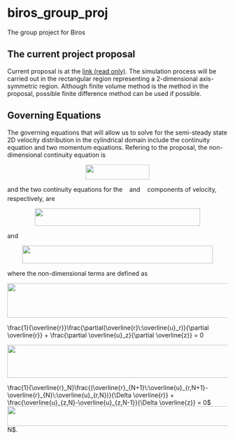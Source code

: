
# biros\_group\_proj
The group project for Biros

## The current project proposal

Current proposal is at the [link  (read only)][1]. The simulation process will be carried out in the rectangular region representing a 2-dimensional axis-symmetric region. Although finite volume method is the method in the proposal, possible finite difference method can be used if possible.

## Governing Equations
The governing equations that will allow us to solve for the semi-steady state 2D velocity distribution in the cylindrical domain include the continuity equation and two momentum equations. Refering to the proposal, the non-dimensional continuity equation is

<p align="center"><img src="/tex/b20441acd018750e8d678889ae462554.svg?invert_in_darkmode&sanitize=true" align=middle width=145.5763914pt height=34.7253258pt/></p>

and the two continuity equations for the <img src="/tex/89f2e0d2d24bcf44db73aab8fc03252c.svg?invert_in_darkmode&sanitize=true" align=middle width=7.87295519999999pt height=14.15524440000002pt/> and <img src="/tex/f93ce33e511096ed626b4719d50f17d2.svg?invert_in_darkmode&sanitize=true" align=middle width=8.367621899999993pt height=14.15524440000002pt/> components of velocity, respectively, are

<p align="center"><img src="/tex/f8daaed4e9eb2fcf3e5617c88d8bd851.svg?invert_in_darkmode&sanitize=true" align=middle width=377.71099574999994pt height=40.11819404999999pt/></p>

and

<p align="center"><img src="/tex/3647032c548ef0c54997ed14680b8d34.svg?invert_in_darkmode&sanitize=true" align=middle width=436.44889034999994pt height=40.11819404999999pt/></p>

where the non-dimensional terms are defined as

<p align="center"><img src="/tex/2311a25815cac661f12b38a3c700ee3d.svg?invert_in_darkmode&sanitize=true" align=middle width=522.77943795pt height=79.38279195pt/></p>\frac{1}{\overline{r}}\frac{\partial(\overline{r}\:\overline{u}_r)}{\partial \overline{r}} + \frac{\partial \overline{u}_z}{\partial \overline{z}} = 0<p align="center"><img src="/tex/cd7a4bcbe57a7012a6ab9afdece38133.svg?invert_in_darkmode&sanitize=true" align=middle width=700.2746371499999pt height=74.70320054999999pt/></p>\frac{1}{\overline{r}_N}\frac{(\overline{r}_{N+1}\:\overline{u}_{r,N+1}-\overline{r}_{N}\:\overline{u}_{r,N})}{\Delta \overline{r}} + \frac{\overline{u}_{z,N}-\overline{u}_{z,N-1}}{\Delta \overline{z}} = 0$<img src="/tex/88d8d0b2ed7239e247ee5dfe0633ee79.svg?invert_in_darkmode&sanitize=true" align=middle width=544.3849834499999pt height=45.84475499999998pt/>N$.





[1]:	https://www.overleaf.com/read/hzzczmvjnnht
